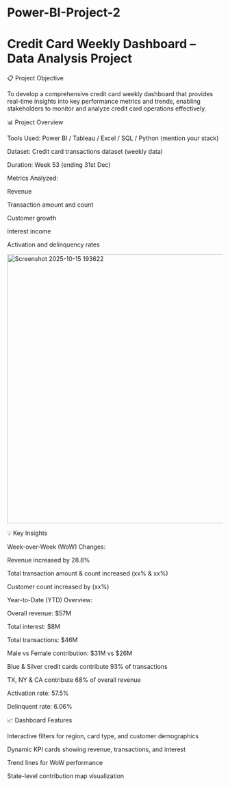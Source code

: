 # Power-BI-Project-2

# Credit Card Weekly Dashboard – Data Analysis Project

📋 Project Objective

To develop a comprehensive credit card weekly dashboard that provides real-time insights into key performance metrics and trends, enabling stakeholders to monitor and analyze credit card operations effectively.

📊 Project Overview

Tools Used: Power BI / Tableau / Excel / SQL / Python (mention your stack)

Dataset: Credit card transactions dataset (weekly data)

Duration: Week 53 (ending 31st Dec)

Metrics Analyzed:

Revenue

Transaction amount and count

Customer growth

Interest income

Activation and delinquency rates

<img width="1365" height="627" alt="Screenshot 2025-10-15 193622" src="https://github.com/user-attachments/assets/c968e1d0-67dc-4733-a5d8-85b57ff58d38" />


💡 Key Insights

Week-over-Week (WoW) Changes:

Revenue increased by 28.8%

Total transaction amount & count increased (xx% & xx%)

Customer count increased by (xx%)

Year-to-Date (YTD) Overview:

Overall revenue: $57M

Total interest: $8M

Total transactions: $46M

Male vs Female contribution: $31M vs $26M

Blue & Silver credit cards contribute 93% of transactions

TX, NY & CA contribute 68% of overall revenue

Activation rate: 57.5%

Delinquent rate: 6.06%

📈 Dashboard Features

Interactive filters for region, card type, and customer demographics

Dynamic KPI cards showing revenue, transactions, and interest

Trend lines for WoW performance

State-level contribution map visualization
